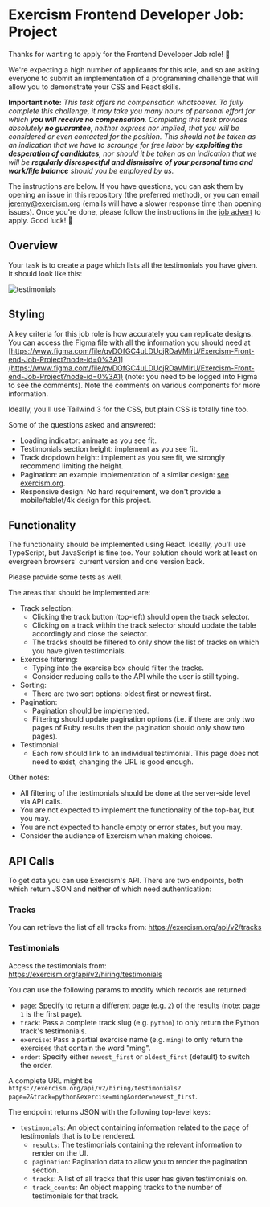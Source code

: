 # Exercism Frontend Developer Job: Project

Thanks for wanting to apply for the Frontend Developer Job role! 🥳

We're expecting a high number of applicants for this role, and so are asking everyone to submit an implementation of a programming challenge that will allow you to demonstrate your CSS and React skills.

**Important note:** *This task offers no compensation whatsoever. To fully complete this challenge, it may take you many hours of personal effort for which **you will receive no compensation**. Completing this task provides absolutely **no guarantee**, neither express nor implied, that you will be considered or even contacted for the position. This should not be taken as an indication that we have to scrounge for free labor by **exploiting the desperation of candidates**, nor should it be taken as an indication that we will be **regularly disrespectful and dismissive of your personal time and work/life balance** should you be employed by us.*

The instructions are below.
If you have questions, you can ask them by opening an issue in this repository (the preferred method), or you can email jeremy@exercism.org (emails will have a slower response time than opening issues).
Once you're done, please follow the instructions in the [job advert](https://exercism.org/about/hiring/front-end-developer-4) to apply.
Good luck! 🙂

## Overview

Your task is to create a page which lists all the testimonials you have given.
It should look like this:

![testimonials](https://user-images.githubusercontent.com/286476/153847595-f0ed0d97-8ee5-4a54-9091-e92e92a8f8cd.svg)

## Styling

A key criteria for this job role is how accurately you can replicate designs.
You can access the Figma file with all the information you should need at [https://www.figma.com/file/qvDOfGC4uLDUcjRDaVMIrU/Exercism-Front-end-Job-Project?node-id=0%3A1](https://www.figma.com/file/qvDOfGC4uLDUcjRDaVMIrU/Exercism-Front-end-Job-Project?node-id=0%3A1) (note: you need to be logged into Figma to see the comments).
Note the comments on various components for more information.

Ideally, you'll use Tailwind 3 for the CSS, but plain CSS is totally fine too.

Some of the questions asked and answered:

- Loading indicator: animate as you see fit.
- Testimonials section height: implement as you see fit.
- Track dropdown height: implement as you see fit, we strongly recommend limiting the height.
- Pagination: an example implementation of a similar design: [see exercism.org](https://exercism.org/profiles/ErikSchierboom/contributions).
- Responsive design: No hard requirement, we don't provide a mobile/tablet/4k design for this project.

## Functionality

The functionality should be implemented using React.
Ideally, you'll use TypeScript, but JavaScript is fine too.
Your solution should work at least on evergreen browsers' current version and one version back.

Please provide some tests as well.

The areas that should be implemented are:

- Track selection:
  - Clicking the track button (top-left) should open the track selector.
  - Clicking on a track within the track selector should update the table accordingly and close the selector.
  - The tracks should be filtered to only show the list of tracks on which you have given testimonials.
- Exercise filtering:
  - Typing into the exercise box should filter the tracks.
  - Consider reducing calls to the API while the user is still typing.
- Sorting:
  - There are two sort options: oldest first or newest first.
- Pagination:
  - Pagination should be implemented.
  - Filtering should update pagination options (i.e. if there are only two pages of Ruby results then the pagination should only show two pages).
- Testimonial:
  - Each row should link to an individual testimonial. This page does not need to exist, changing the URL is good enough.

Other notes:

- All filtering of the testimonials should be done at the server-side level via API calls.
- You are not expected to implement the functionality of the top-bar, but you may.
- You are not expected to handle empty or error states, but you may.
- Consider the audience of Exercism when making choices.

## API Calls

To get data you can use Exercism's API. There are two endpoints, both which return JSON and neither of which need authentication:

### Tracks

You can retrieve the list of all tracks from: https://exercism.org/api/v2/tracks

### Testimonials

Access the testimonials from: https://exercism.org/api/v2/hiring/testimonials

You can use the following params to modify which records are returned:

- `page`: Specify to return a different page (e.g. `2`) of the results (note: page `1` is the first page).
- `track`: Pass a complete track slug (e.g. `python`) to only return the Python track's testimonials.
- `exercise`: Pass a partial exercise name (e.g. `ming`) to only return the exercises that contain the word "ming".
- `order`: Specify either `newest_first` or `oldest_first` (default) to switch the order.

A complete URL might be `https://exercism.org/api/v2/hiring/testimonials?page=2&track=python&exercise=ming&order=newest_first`.

The endpoint returns JSON with the following top-level keys:

- `testimonials`: An object containing information related to the page of testimonials that is to be rendered.
  - `results`: The testimonials containing the relevant information to render on the UI.
  - `pagination`: Pagination data to allow you to render the pagination section.
  - `tracks`: A list of all tracks that this user has given testimonials on.
  - `track_counts`: An object mapping tracks to the number of testimonials for that track.
